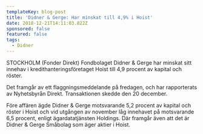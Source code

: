 ```yaml
---
templateKey: blog-post
title: 'Didner & Gerge: Har minskat till 4,9% i Hoist'
date: 2018-12-21T14:11:03.822Z
sponsored: false
featured: false
tags:
  - Didner
---
```

STOCKHOLM (Fonder Direkt) Fondbolaget Didner & Gerge har minskat sitt innehav i kredithanteringsföretaget Hoist till 4,9 procent av kapital och röster.

Det framgår av ett flaggningsmeddelande på fredagen, och har rapporterats av Nyhetsbyrån Direkt. Transaktionen skedde den 20 december.

Före affären ägde Didner & Gerge motsvarande 5,2 procent av kapital och röster i Hoist och vid utgången av november låg innehavet på motsvarande 6,5 procent, enligt ägardatatjänsten Holdings. Där framgår även att det är Didner & Gerge Småbolag som äger aktier i Hoist.

